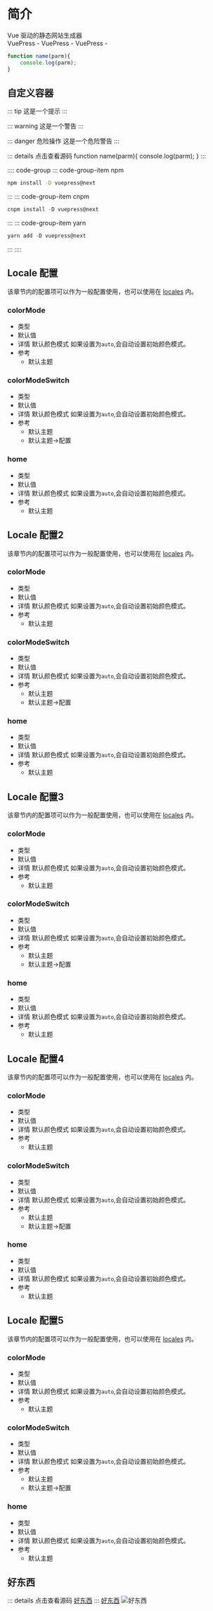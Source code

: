 # 简介

Vue 驱动的静态网站生成器  
VuePress - <Badge type="tip" text="v0.0.1" vertical="middle" />
VuePress - <Badge type="warning" text="v0.0.1" vertical="middle" />
VuePress - <Badge type="danger" text="v0.0.1" vertical="middle" />
``` javascript
function name(parm){
    console.log(parm);
}
```
## 自定义容器

::: tip
这是一个提示
:::

::: warning
这是一个警告
:::

::: danger 危险操作
这是一个危险警告
:::

::: details 点击查看源码
function name(parm){
    console.log(parm);
}
:::

:::: code-group
::: code-group-item npm
```sh
npm install -D vuepress@next
```
:::
::: code-group-item cnpm
```ts
cnpm install -D vuepress@next
```
:::
::: code-group-item yarn
```ts
yarn add -D vuepress@next
```
:::
::::

## Locale 配置
该章节内的配置项可以作为一般配置使用，也可以使用在 [locales](/) 内。


### colorMode
- 类型
- 默认值
- 详情
  默认颜色模式
  如果设置为`auto`,会自动设置初始颜色模式。
- 参考
  - 默认主题

### colorModeSwitch
- 类型
- 默认值
- 详情
  默认颜色模式
  如果设置为`auto`,会自动设置初始颜色模式。
- 参考
  - 默认主题
  - 默认主题->配置

### home
- 类型
- 默认值
- 详情
  默认颜色模式
  如果设置为`auto`,会自动设置初始颜色模式。
- 参考
  - 默认主题

## Locale 配置2
该章节内的配置项可以作为一般配置使用，也可以使用在 [locales](/) 内。


### colorMode
- 类型
- 默认值
- 详情
  默认颜色模式
  如果设置为`auto`,会自动设置初始颜色模式。
- 参考
  - 默认主题

### colorModeSwitch
- 类型
- 默认值
- 详情
  默认颜色模式
  如果设置为`auto`,会自动设置初始颜色模式。
- 参考
  - 默认主题
  - 默认主题->配置

### home
- 类型
- 默认值
- 详情
  默认颜色模式
  如果设置为`auto`,会自动设置初始颜色模式。
- 参考
  - 默认主题

## Locale 配置3
该章节内的配置项可以作为一般配置使用，也可以使用在 [locales](/) 内。


### colorMode
- 类型
- 默认值
- 详情
  默认颜色模式
  如果设置为`auto`,会自动设置初始颜色模式。
- 参考
  - 默认主题

### colorModeSwitch
- 类型
- 默认值
- 详情
  默认颜色模式
  如果设置为`auto`,会自动设置初始颜色模式。
- 参考
  - 默认主题
  - 默认主题->配置

### home
- 类型
- 默认值
- 详情
  默认颜色模式
  如果设置为`auto`,会自动设置初始颜色模式。
- 参考
  - 默认主题

## Locale 配置4
该章节内的配置项可以作为一般配置使用，也可以使用在 [locales](/) 内。


### colorMode
- 类型
- 默认值
- 详情
  默认颜色模式
  如果设置为`auto`,会自动设置初始颜色模式。
- 参考
  - 默认主题

### colorModeSwitch
- 类型
- 默认值
- 详情
  默认颜色模式
  如果设置为`auto`,会自动设置初始颜色模式。
- 参考
  - 默认主题
  - 默认主题->配置

### home
- 类型
- 默认值
- 详情
  默认颜色模式
  如果设置为`auto`,会自动设置初始颜色模式。
- 参考
  - 默认主题

## Locale 配置5
该章节内的配置项可以作为一般配置使用，也可以使用在 [locales](/) 内。


### colorMode
- 类型
- 默认值
- 详情
  默认颜色模式
  如果设置为`auto`,会自动设置初始颜色模式。
- 参考
  - 默认主题

### colorModeSwitch
- 类型
- 默认值
- 详情
  默认颜色模式
  如果设置为`auto`,会自动设置初始颜色模式。
- 参考
  - 默认主题
  - 默认主题->配置

### home
- 类型
- 默认值
- 详情
  默认颜色模式
  如果设置为`auto`,会自动设置初始颜色模式。
- 参考
  - 默认主题

## 好东西

::: details 点击查看源码
[好东西](/images/1.png)
:::
[好东西](/images/1.png)
![好东西](/images/2.png)

